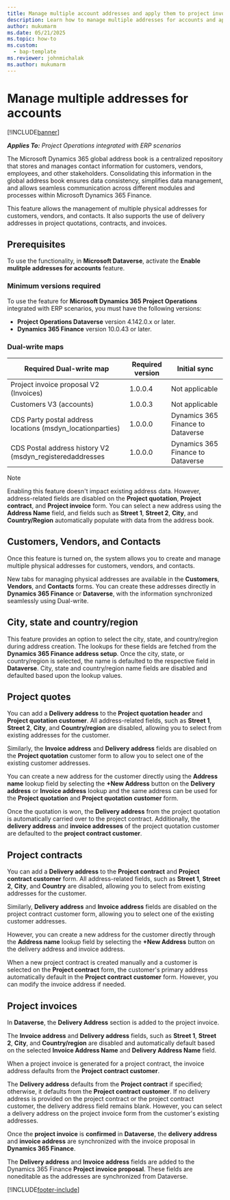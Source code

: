 ```yaml
---
title: Manage multiple account addresses and apply them to project invoices.
description: Learn how to manage multiple addresses for accounts and apply them to project invoices in Project Operations integrated with ERP scenarios.
author: mukumarm
ms.date: 05/21/2025
ms.topic: how-to
ms.custom: 
  - bap-template
ms.reviewer: johnmichalak
ms.author: mukumarm
---
```


# Manage multiple addresses for accounts

[!INCLUDE[banner](../../includes/banner.md)]

_**Applies To:** Project Operations integrated with ERP scenarios_

The Microsoft Dynamics 365 global address book is a centralized repository that stores and manages contact information for customers, vendors, employees, and other stakeholders. Consolidating this information in the global address book ensures data consistency, simplifies data management, and allows seamless communication across different modules and processes within Microsoft Dynamics 365 Finance.

This feature allows the management of multiple physical addresses for customers, vendors, and contacts. It also supports the use of delivery addresses in project quotations, contracts, and invoices.

## Prerequisites

To use the functionality, in **Microsoft Dataverse**, activate the **Enable mulitple addresses for accounts** feature.

### Minimum versions required

To use the feature for **Microsoft Dynamics 365 Project Operations** integrated with ERP scenarios, you must have the following versions:

- **Project Operations Dataverse** version 4.142.0.x or later.
- **Dynamics 365 Finance** version 10.0.43 or later.

### Dual-write maps

| Required Dual-write map | Required version |Initial sync|
|---|---|---|
| Project invoice proposal V2 (Invoices) | 1.0.0.4 |Not applicable|
|Customers V3 (accounts)|1.0.0.3|Not applicable|
|CDS Party postal address locations (msdyn_locationparties)|1.0.0.0|Dynamics 365 Finance to Dataverse|
|CDS Postal address history V2 (msdyn_registeredaddresses|1.0.0.0|Dynamics 365 Finance to Dataverse|

> [!NOTE]
> Enabling this feature doesn't impact existing address data. However, address-related fields are disabled on the **Project quotation**, **Project contract**, and **Project invoice** form. You can select a new address using the **Address Name** field, and fields such as **Street 1**, **Street 2**, **City**, and **Country/Region** automatically populate with data from the address book.

## Customers, Vendors, and Contacts

Once this feature is turned on, the system allows you to create and manage multiple physical addresses for customers, vendors, and contacts. 

New tabs for managing physical addresses are available in the **Customers**, **Vendors**, and **Contacts** forms. You can create these addresses directly in **Dynamics 365 Finance** or **Dataverse**, with the information synchronized seamlessly using Dual-write.

## City, state and country/region
This feature provides an option to select the city, state, and country/region during address creation. The lookups for these fields are fetched from the **Dynamics 365 Finance address setup**. Once the city, state, or country/region is selected, the name is defaulted to the respective field in **Dataverse**. City, state and country/region name fields are disabled and defaulted based upon the lookup values.

## Project quotes

You can add a **Delivery address** to the **Project quotation header** and **Project quotation customer**. All address-related fields, such as **Street 1**, **Street 2**, **City**, and **Country/region** are disabled, allowing you to select from existing addresses for the customer. 

Similarly, the **Invoice address** and **Delivery address** fields are disabled on the **Project quotation** customer form to allow you to select one of the existing customer addresses.

You can create a new address for the customer directly using the **Address name** lookup field by selecting the **+New Address** button on the **Delivery address** or **Invoice address** lookup and the same address can be used for the **Project quotation** and **Project quotation customer** form.

Once the quotation is won, the **Delivery address** from the project quotation is automatically carried over to the project contract. 
Additionally, the **delivery address** and **invoice addresses** of the project quotation customer are defaulted to the **project contract customer**. 

## Project contracts

You can add a **Delivery address** to the **Project contract** and **Project contract customer** form. All address-related fields, such as  **Street 1**, **Street 2**, **City**, and **Country** are disabled, allowing you to select from existing addresses for the customer. 

Similarly, **Delivery address** and **Invoice address** fields are disabled on the project contract customer form, allowing you to select one of the existing customer addresses.

However, you can create a new address for the customer directly through the **Address name** lookup field by selecting the **+New Address** button on the delivery address and invoice address. 

When a new project contract is created manually and a customer is selected on the **Project contract** form, the customer's primary address automatically default in the **Project contract customer** form. However, you can modify the invoice address if needed. 

## Project invoices

In **Dataverse**, the **Delivery Address** section is added to the project invoice. 

The **Invoice address** and **Delivery address** fields, such as **Street 1**, **Street 2**, **City**, and **Country/region** are disabled and automatically default based on the selected **Invoice Address Name** and **Delivery Address Name** field.

When a project invoice is generated for a project contract, the invoice address defaults from the **Project contract customer**. 

The **Delivery address** defaults from the **Project contract** if specified; otherwise, it defaults from the **Project contract customer**. If no delivery address is provided on the project contract or the project contract customer, the delivery address field remains blank. However, you can select a delivery address on the project invoice form from the customer's existing addresses.

Once the **project invoice** is **confirmed** in **Dataverse**, the **delivery address** and **invoice address** are synchronized with the invoice proposal in **Dynamics 365 Finance**.

The **Delivery address** and **Invoice address** fields are added to the Dynamics 365 Finance **Project invoice proposal**. These fields are noneditable as the addresses are synchronized from Dataverse.

[!INCLUDE[footer-include](../../includes/footer-banner.md)]
